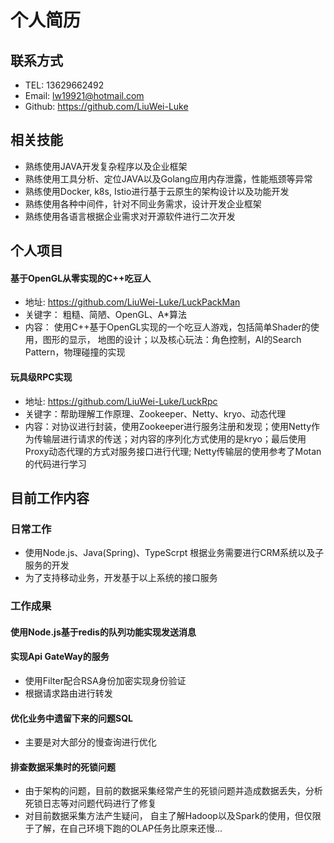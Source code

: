 # 个人简历
## 联系方式
- TEL: 13629662492
- Email: lw19921@hotmail.com
- Github: https://github.com/LiuWei-Luke

## 相关技能

- 熟练使用JAVA开发复杂程序以及企业框架
- 熟练使用工具分析、定位JAVA以及Golang应用内存泄露，性能瓶颈等异常
- 熟练使用Docker, k8s, Istio进行基于云原生的架构设计以及功能开发
- 熟练使用各种中间件，针对不同业务需求，设计开发企业框架
- 熟练使用各语言根据企业需求对开源软件进行二次开发

## 个人项目
#### 基于OpenGL从零实现的C++吃豆人
- 地址: https://github.com/LiuWei-Luke/LuckPackMan 
- 关键字： 粗糙、简陋、OpenGL、A*算法
- 内容： 使用C++基于OpenGL实现的一个吃豆人游戏，包括简单Shader的使用，图形的显示，
地图的设计；以及核心玩法：角色控制，AI的Search Pattern，物理碰撞的实现
#### 玩具级RPC实现
- 地址: https://github.com/LiuWei-Luke/LuckRpc
- 关键字：帮助理解工作原理、Zookeeper、Netty、kryo、动态代理
- 内容：对协议进行封装，使用Zookeeper进行服务注册和发现；使用Netty作为传输层进行请求的传送；对内容的序列化方式使用的是kryo；最后使用Proxy动态代理的方式对服务接口进行代理; Netty传输层的使用参考了Motan的代码进行学习

## 目前工作内容

### 日常工作
- 使用Node.js、Java(Spring)、TypeScrpt 根据业务需要进行CRM系统以及子服务的开发
- 为了支持移动业务，开发基于以上系统的接口服务

### 工作成果
#### 使用Node.js基于redis的队列功能实现发送消息

#### 实现Api GateWay的服务  
- 使用Filter配合RSA身份加密实现身份验证
- 根据请求路由进行转发
#### 优化业务中遗留下来的问题SQL
- 主要是对大部分的慢查询进行优化

#### 排查数据采集时的死锁问题
- 由于架构的问题，目前的数据采集经常产生的死锁问题并造成数据丢失，分析死锁日志等对问题代码进行了修复
- 对目前数据采集方法产生疑问， 自主了解Hadoop以及Spark的使用，但仅限于了解，在自己环境下跑的OLAP任务比原来还慢...

